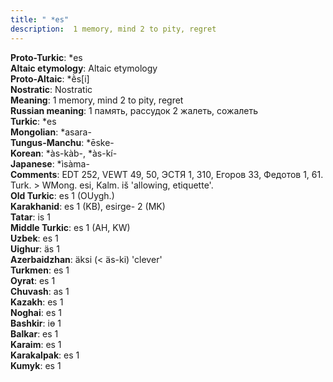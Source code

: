 ```yaml
---
title: " *es"
description:  1 memory, mind 2 to pity, regret
---
```


<strong>Proto-Turkic</strong>:  *es<br>
<strong>Altaic etymology</strong>:  Altaic etymology<br>
<strong> Proto-Altaic</strong>:  *ḕs[i]<br>
<strong>Nostratic</strong>:  Nostratic<br>
<strong>Meaning</strong>:  1 memory, mind 2 to pity, regret<br>
<strong>Russian meaning</strong>:  1 память, рассудок 2 жалеть, сожалеть<br>
<strong>Turkic</strong>:  *es<br>
<strong>Mongolian</strong>:  *asara-<br>
<strong>Tungus-Manchu</strong>:  *ēske-<br>
<strong>Korean</strong>:  *às-kàb-, *às-kí-<br>
<strong>Japanese</strong>:  *ìsàma-<br>
<strong>Comments</strong>:  EDT 252, VEWT 49, 50, ЭСТЯ 1, 310, Егоров 33, Федотов 1, 61. Turk. > WMong. esi, Kalm. iš 'allowing, etiquette'.<br>
<strong>Old Turkic</strong>:  es 1 (OUygh.)<br>
<strong>Karakhanid</strong>:  es 1 (KB), esirge- 2 (MK)<br>
<strong>Tatar</strong>:  is 1<br>
<strong>Middle Turkic</strong>:  es 1 (AH, KW)<br>
<strong>Uzbek</strong>:  es 1<br>
<strong>Uighur</strong>:  äs 1<br>
<strong>Azerbaidzhan</strong>:  äksi (< äs-ki) 'clever'<br>
<strong>Turkmen</strong>:  es 1<br>
<strong>Oyrat</strong>:  es 1<br>
<strong>Chuvash</strong>:  as 1<br>
<strong>Kazakh</strong>:  es 1<br>
<strong>Noghai</strong>:  es 1<br>
<strong>Bashkir</strong>:  iɵ 1<br>
<strong>Balkar</strong>:  es 1<br>
<strong>Karaim</strong>:  es 1<br>
<strong>Karakalpak</strong>:  es 1<br>
<strong>Kumyk</strong>:  es 1<br>


